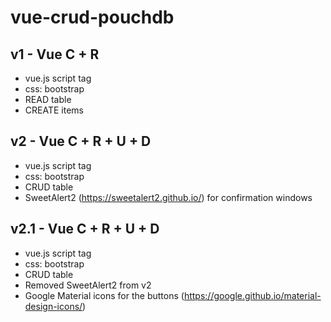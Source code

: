 # vue-crud-pouchdb

## v1 - Vue C + R

- vue.js script tag
- css: bootstrap
- READ table
- CREATE items

## v2 - Vue C + R + U + D

- vue.js script tag
- css: bootstrap
- CRUD table
- SweetAlert2 (https://sweetalert2.github.io/) for confirmation windows

## v2.1 - Vue C + R + U + D

- vue.js script tag
- css: bootstrap
- CRUD table
- Removed SweetAlert2 from v2
- Google Material icons for the buttons (https://google.github.io/material-design-icons/)
